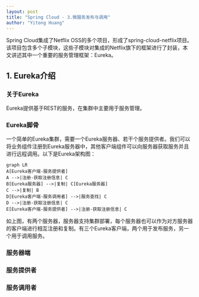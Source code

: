 ```yaml
---
layout: post
title: "Spring Cloud - 3.微服务发布与调用"
author: "Yitong Huang"
---
```


Spring Cloud集成了Netflix OSS的多个项目，形成了spring-cloud-netflix项目。该项目包含多个子模块，这些子模块对集成的Netflix旗下的框架进行了封装，本文讲述其中一个重要的服务管理框架：Eureka。
<!--more-->

## 1. Eureka介绍

### 关于Eureka

Eureka提供基于REST的服务，在集群中主要用于服务管理。

### Eureka脚骨

一个简单的Eureka集群，需要一个Eureka服务器、若干个服务提供者。我们可以将业务组件注册到Eureka服务器中，其他客户端组件可以向服务器获取服务并且进行远程调用。以下是Eureka架构图：

```flow
graph LR
A[Eureka客户端-服务提供者]
A -->|注册-获取注册信息| C
B[Eureka服务器] -->|复制| C[Eureka服务器] 
C -->|复制| B
D[Eureka客户端-服务调用者] -->|服务查找| C
D -->|注册-获取注册信息| C
E[Eureka客户端-服务提供者] -->|注册-获取注册信息| C
```

如上图，有两个服务器，服务器支持集群部署，每个服务器也可以作为对方服务器的客户端进行相互注册和复制。有三个Eureka客户端，两个用于发布服务，另一个用于调用服务。

### 服务器端



### 服务提供者

### 服务调用者